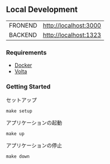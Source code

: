 ## Local Development

<table>
	<tbody>
		<tr>
			<td>FRONEND</td>
			<td><a href="http://localhost:3000">http://localhost:3000</a></td>
		</tr>
		<tr>
			<td>BACKEND</td>
			<td><a href="http://localhost:1323">http://localhost:1323</a></td>
		</tr>
</table>

### Requirements

- [Docker](https://www.docker.com)
- [Volta](https://volta.sh)

### Getting Started

セットアップ

```shell
make setup
```

アプリケーションの起動

```shell
make up
```

アプリケーションの停止

```shell
make down
```
